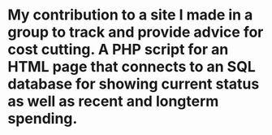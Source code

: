 # My contribution to a site I made in a group to track and provide advice for cost cutting. A PHP script for an HTML page that connects to an SQL database for showing current status as well as recent and longterm spending.
